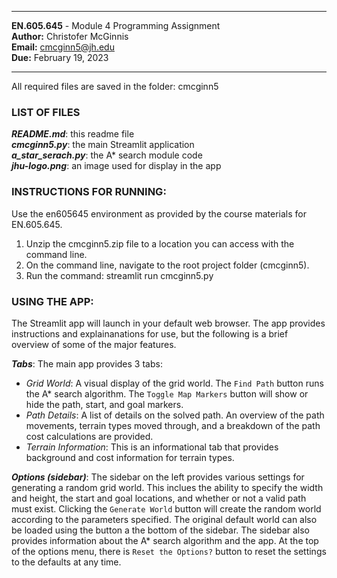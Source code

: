 
---

**EN.605.645** - Module 4 Programming Assignment  
**Author:** Christofer McGinnis  
**Email:** cmcginn5@jh.edu  
**Due:** February 19, 2023  

---  

All required files are saved in the folder: cmcginn5

### LIST OF FILES 

***README.md***: this readme file  
***cmcginn5.py***: the main Streamlit application  
***a_star_serach.py***: the A* search module code  
***jhu-logo.png***: an image used for display in the app  

### INSTRUCTIONS FOR RUNNING:

Use the en605645 environment as provided by the course materials for
EN.605.645.

1. Unzip the cmcginn5.zip file to a location you can access with the command line.
2. On the command line, navigate to the root project folder (cmcginn5).
3. Run the command: streamlit run cmcginn5.py

### USING THE APP:

The Streamlit app will launch in your default web browser. The app
provides instructions and explainanations for use, but the following
is a brief overview of some of the major features.

***Tabs***:
The main app provides 3 tabs:  
* *Grid World*: A visual display of the grid world. The `Find Path` button runs the A\* search algorithm. The `Toggle Map Markers` button will show or hide the path, start, and goal markers.
* *Path Details*: A list of details on the solved path. An overview of the path movements, terrain types moved through, and a breakdown of the path cost calculations are provided.
* *Terrain Information*: This is an informational tab that provides background and cost information for terrain types.  

 
***Options (sidebar)***:
The sidebar on the left provides various settings for generating a random grid world. This inclues the ability to specify the width and height, the start and goal locations, and whether or not a valid path must exist. Clicking the `Generate World` button will create the random world according to the parameters specified. The original default world can also be loaded using the button a the bottom of the sidebar. The sidebar also provides information about the A\* search algorithm and the app.  At the top of the options menu, there is `Reset the Options?` button to reset the settings to the defaults at any time.  